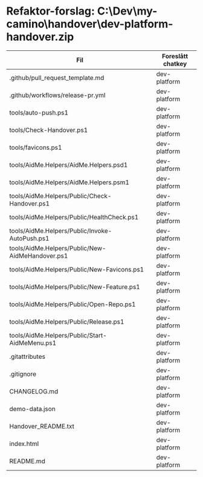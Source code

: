 # Refaktor-forslag: C:\Dev\my-camino\handover\dev-platform-handover.zip

| Fil | Foreslått chatkey |
|-----|--------------------|
| .github/pull_request_template.md | dev-platform |
| .github/workflows/release-pr.yml | dev-platform |
| tools/auto-push.ps1 | dev-platform |
| tools/Check-Handover.ps1 | dev-platform |
| tools/favicons.ps1 | dev-platform |
| tools/AidMe.Helpers/AidMe.Helpers.psd1 | dev-platform |
| tools/AidMe.Helpers/AidMe.Helpers.psm1 | dev-platform |
| tools/AidMe.Helpers/Public/Check-Handover.ps1 | dev-platform |
| tools/AidMe.Helpers/Public/HealthCheck.ps1 | dev-platform |
| tools/AidMe.Helpers/Public/Invoke-AutoPush.ps1 | dev-platform |
| tools/AidMe.Helpers/Public/New-AidMeHandover.ps1 | dev-platform |
| tools/AidMe.Helpers/Public/New-Favicons.ps1 | dev-platform |
| tools/AidMe.Helpers/Public/New-Feature.ps1 | dev-platform |
| tools/AidMe.Helpers/Public/Open-Repo.ps1 | dev-platform |
| tools/AidMe.Helpers/Public/Release.ps1 | dev-platform |
| tools/AidMe.Helpers/Public/Start-AidMeMenu.ps1 | dev-platform |
| .gitattributes | dev-platform |
| .gitignore | dev-platform |
| CHANGELOG.md | dev-platform |
| demo-data.json | dev-platform |
| Handover_README.txt | dev-platform |
| index.html | dev-platform |
| README.md | dev-platform |
